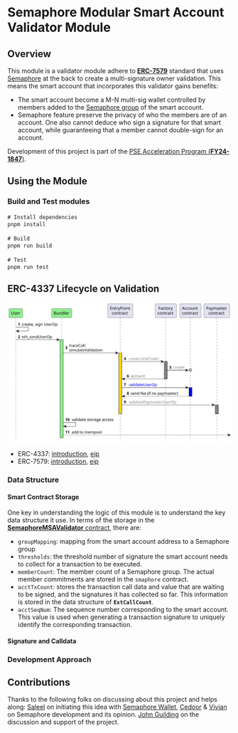 # Semaphore Modular Smart Account Validator Module

## Overview

This module is a validator module adhere to [**ERC-7579**](https://eips.ethereum.org/EIPS/eip-7579) standard that uses [Semaphore](https://semaphore.pse.dev/) at the back to create a multi-signature owner validation. This means the smart account that incorporates this validator gains benefits:

- The smart account become a M-N multi-sig wallet controlled by members added to the [Semaphore group](https://docs.semaphore.pse.dev/guides/groups) of the smart account.
- Semaphore feature preserve the privacy of who the members are of an account. One also cannot deduce who sign a signature for that smart account, while guaranteeing that a member cannot double-sign for an account.

Development of this project is part of the [PSE Acceleration Program (**FY24-1847**)](https://github.com/privacy-scaling-explorations/acceleration-program/issues/72).

## Using the Module

### Build and Test modules

```shell
# Install dependencies
pnpm install

# Build
pnpm run build

# Test
pnpm run test
```

## ERC-4337 Lifecycle on Validation

![ERC-4337 Lifecycle](docs/assets/4337-lifecycle.svg)

- ERC-4337: [introduction](https://www.erc4337.io/), [eip](https://eips.ethereum.org/EIPS/eip-4337)
- ERC-7579: [introduction](https://erc7579.com/), [eip](https://eips.ethereum.org/EIPS/eip-7579)

### Data Structure

#### Smart Contract Storage

One key in understanding the logic of this module is to understand the key data structure it use. In terms of  the storage in the [**SemaphoreMSAValidator** contract](./src/SemaphoreMSAValidator.sol), there are:

- `groupMapping`: mapping from the smart account address to a Semaphore group
- `thresholds`: the threshold number of signature the smart account needs to collect for a transaction to be executed.
- `memberCount`: The member count of a Semaphore group. The actual member commitments are stored in the `smaphore` contract.
- `acctTxCount`: stores the transaction call data and value that are waiting to be signed, and the signatures it has collected so far. This information is stored in the data structure of **`ExtCallCount`**.
- `acctSeqNum`: The sequence number corresponding to the smart account. This value is used when generating a transaction signature to uniquely identify the corresponding transaction.

#### Signature and Calldata



### Development Approach


## Contributions

Thanks to the following folks on discussing about this project and helps along: [Saleel](https://github.com/saleel) on initiating this idea with [Semaphore Wallet](https://github.com/saleel/semaphore-wallet), [Cedoor](https://github.com/cedoor) & [Vivian](https://github.com/vplasencia) on Semaphore development and its opinion. [John Guilding](https://github.com/JohnGuilding) on the discussion and support of the project.
